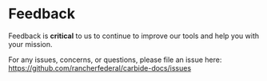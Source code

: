 # Feedback

Feedback is **critical** to us to continue to improve our tools and help you with your mission.

For any issues, concerns, or questions, please file an issue here: https://github.com/rancherfederal/carbide-docs/issues